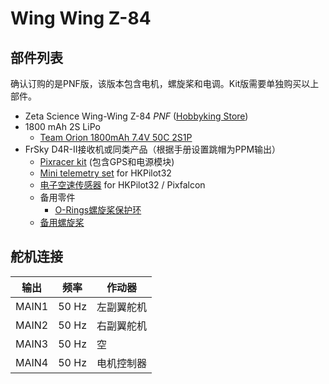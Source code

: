 # Wing Wing Z-84

## 部件列表

<aside class="note">
确认订购的是PNF版，该版本包含电机，螺旋桨和电调。Kit版需要单独购买以上部件。
</aside>

- Zeta Science Wing-Wing Z-84 *PNF* ([Hobbyking Store](http://hobbyking.com/hobbyking/store/RC_PRODUCT_SEARCH.asp?strSearch=z-84))
- 1800 mAh 2S LiPo
  - [Team Orion 1800mAh 7.4V 50C 2S1P](https://www.brack.ch/team-orion-1800mah-7-4v-50c-315318)
- FrSky D4R-II接收机或同类产品（根据手册设置跳帽为PPM输出）
  - [Pixracer kit](../5_Autopilot-Hardware/pixracer.md) (包含GPS和电源模块)
  - [Mini telemetry set](../5_Autopilot-Hardware/pixfalcon.md) for HKPilot32
  - [电子空速传感器](../5_Autopilot-Hardware/pixfalcon.md) for HKPilot32 / Pixfalcon
  - 备用零件
    - [O-Rings螺旋桨保护环](http://www.hobbyking.com/hobbyking/store/__27339__Wing_Wing_Z_84_O_Ring_10pcs_.html)
  - [备用螺旋桨](http://www.hobbyking.com/hobbyking/store/__27453__GWS_EP_Propeller_DD_5043_125x110mm_orange_6pcs_set_.html)

## 舵机连接

| 输出    | 频率  | 作动器               |
| ------ | ----- | ------------------- |
| MAIN1  | 50 Hz | 左副翼舵机            |
| MAIN2  | 50 Hz | 右副翼舵机            |
| MAIN3  | 50 Hz | 空                  |
| MAIN4  | 50 Hz | 电机控制器            |